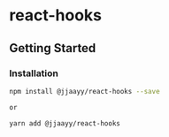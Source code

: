 # react-hooks

## Getting Started

### Installation

```bash
npm install @jjaayy/react-hooks --save

or

yarn add @jjaayy/react-hooks
```
